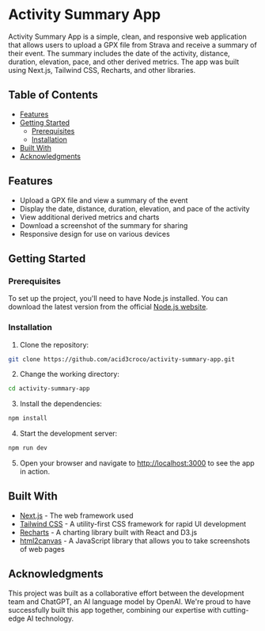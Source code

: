 # Activity Summary App

Activity Summary App is a simple, clean, and responsive web application that allows users to upload a GPX file from Strava and receive a summary of their event. The summary includes the date of the activity, distance, duration, elevation, pace, and other derived metrics. The app was built using Next.js, Tailwind CSS, Recharts, and other libraries.

## Table of Contents

- [Features](#features)
- [Getting Started](#getting-started)
  - [Prerequisites](#prerequisites)
  - [Installation](#installation)
- [Built With](#built-with)
- [Acknowledgments](#acknowledgments)

## Features

- Upload a GPX file and view a summary of the event
- Display the date, distance, duration, elevation, and pace of the activity
- View additional derived metrics and charts
- Download a screenshot of the summary for sharing
- Responsive design for use on various devices

## Getting Started

### Prerequisites

To set up the project, you'll need to have Node.js installed. You can download the latest version from the official [Node.js website](https://nodejs.org/).

### Installation

1. Clone the repository:

```bash
git clone https://github.com/acid3croco/activity-summary-app.git
```

2. Change the working directory:

```bash
cd activity-summary-app
```

3. Install the dependencies:

```bash
npm install
```

4. Start the development server:

```bash
npm run dev
```

5. Open your browser and navigate to [http://localhost:3000](http://localhost:3000) to see the app in action.

## Built With

- [Next.js](https://nextjs.org/) - The web framework used
- [Tailwind CSS](https://tailwindcss.com/) - A utility-first CSS framework for rapid UI development
- [Recharts](http://recharts.org/) - A charting library built with React and D3.js
- [html2canvas](https://html2canvas.hertzen.com/) - A JavaScript library that allows you to take screenshots of web pages

## Acknowledgments

This project was built as a collaborative effort between the development team and ChatGPT, an AI language model by OpenAI. We're proud to have successfully built this app together, combining our expertise with cutting-edge AI technology.
